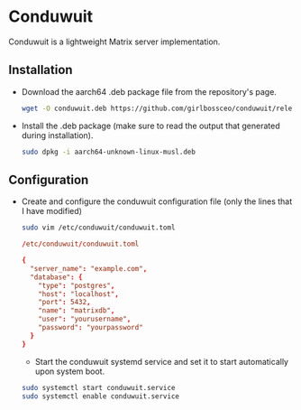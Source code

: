 # Conduwuit

Conduwuit is a lightweight Matrix server implementation.

## Installation

- Download the aarch64 .deb package file from the repository's page.

    ```sh
    wget -O conduwuit.deb https://github.com/girlbossceo/conduwuit/releases/download/v0.4.6/aarch64-unknown-linux-musl.deb
    ```

- Install the .deb package (make sure to read the output that generated during installation).

   ```sh
   sudo dpkg -i aarch64-unknown-linux-musl.deb
   ```

## Configuration

- Create and configure the conduwuit configuration file (only the lines that I have modified)

    ```sh
    sudo vim /etc/conduwuit/conduwuit.toml
    ```

    ```toml
    /etc/conduwuit/conduwuit.toml

    {
      "server_name": "example.com",
      "database": {
        "type": "postgres",
        "host": "localhost",
        "port": 5432,
        "name": "matrixdb",
        "user": "yourusername",
        "password": "yourpassword"
      }
    }
    ```

   - Start the conduwuit systemd service and set it to start automatically upon system boot.

   ```sh
   sudo systemctl start conduwuit.service
   sudo systemctl enable conduwuit.service
